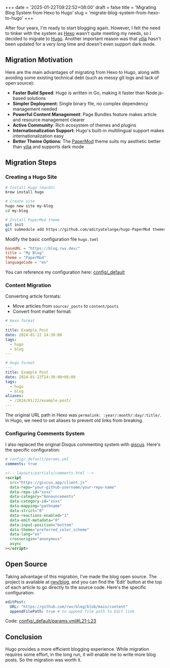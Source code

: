 +++
date = '2025-01-22T09:22:52+08:00'
draft = false
title = 'Migrating Blog System from Hexo to Hugo'
slug = 'migrate-blog-system-from-hexo-to-hugo'
+++

After four years, I'm ready to start blogging again. However, I felt the need to tinker with the system as [Hexo](https://hexo.io/) wasn't quite meeting my needs, so I decided to migrate to [Hugo](https://gohugo.io/). Another important reason was that [yilia](https://github.com/litten/hexo-theme-yilia) hasn't been updated for a very long time and doesn't even support dark mode.

## Migration Motivation

Here are the main advantages of migrating from Hexo to Hugo, along with avoiding some existing technical debt (such as messy git logs and lack of open source):

- **Faster Build Speed**: Hugo is written in Go, making it faster than Node.js-based solutions
- **Simpler Deployment**: Single binary file, no complex dependency management needed
- **Powerful Content Management**: Page Bundles feature makes article and resource management clearer
- **Active Community**: Rich ecosystem of themes and plugins
- **Internationalization Support**: Hugo's built-in multilingual support makes internationalization easy
- **Better Theme Options**: The [PaperMod](https://github.com/adityatelange/hugo-PaperMod) theme suits my aesthetic better than [yilia](https://github.com/litten/hexo-theme-yilia) and supports dark mode

## Migration Steps

### Creating a Hugo Site

```bash
# Install Hugo (macOS)
brew install hugo

# Create site
hugo new site my-blog
cd my-blog

# Install PaperMod theme
git init
git submodule add https://github.com/adityatelange/hugo-PaperMod themes/PaperMod
```

Modify the basic configuration file `hugo.toml`

```toml
baseURL = "https://blog.rwv.dev/"
title = "My Blog"
theme = "PaperMod"
languageCode = "en"
```

You can reference my configuration here: [config/\_default](https://github.com/rwv/blog/tree/ace7392bbad25d48d124b779dfe084c4d60ff8f8/config/_default)

### Content Migration

Converting article formats:

- Move articles from `source/_posts` to `content/posts`
- Convert front matter format:

```yaml
# Hexo format
---
title: Example Post
date: 2024-01-22 14:30:00
tags:
  - hugo
  - blog
---
```

```yaml
# Hugo format
---
title: Example Post
date: 2024-01-22T14:30:00+08:00
tags:
  - hugo
  - blog
aliases:
  - /2024/01/22/example-post/
---
```

The original URL path in Hexo was `permalink: :year/:month/:day/:title/`. In Hugo, we need to set aliases to prevent old links from breaking.

### Configuring Comments System

I also replaced the original Disqus commenting system with [giscus](https://giscus.app/). Here's the specific configuration:

```yaml
# config/_default/params.yml
comments: true
```

```html
<!-- layouts/partials/comments.html -->
<script
  src="https://giscus.app/client.js"
  data-repo="your-github-username/your-repo-name"
  data-repo-id="xxxx"
  data-category="Announcements"
  data-category-id="xxxx"
  data-mapping="pathname"
  data-strict="0"
  data-reactions-enabled="1"
  data-emit-metadata="0"
  data-input-position="bottom"
  data-theme="preferred_color_scheme"
  data-lang="en"
  crossorigin="anonymous"
  async
></script>
```

## Open Source

Taking advantage of this migration, I've made the blog open source. The project is available at [rwv/blog](https://github.com/rwv/blog), and you can find the 'Edit' button at the top of each article to go directly to the source code. Here's the specific configuration:

```yaml
editPost:
  URL: "https://github.com/rwv/blog/blob/main/content"
  appendFilePath: true # to append file path to Edit link
```

Code: [config/\_default/params.yml#L21-L23](https://github.com/rwv/blog/blob/ace7392bbad25d48d124b779dfe084c4d60ff8f8/config/_default/params.yml#L21-L23)

## Conclusion

Hugo provides a more efficient blogging experience. While migration requires some effort, in the long run, it will enable me to write more blog posts. So the migration was worth it.
